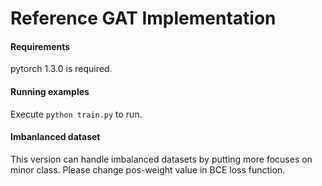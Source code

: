 # Reference GAT Implementation


#### Requirements

pytorch 1.3.0 is required.

#### Running examples

Execute `python train.py` to run.

#### Imbanlanced dataset

This version can handle imbalanced datasets by putting more focuses on minor class. Please change pos-weight value in BCE loss function.
